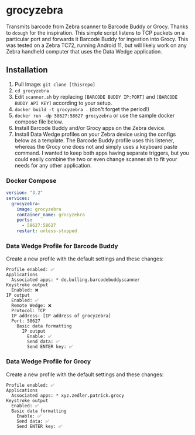 # grocyzebra
Transmits barcode from Zebra scanner to Barcode Buddy or Grocy. Thanks to `dcough` for the inspiration. This simple script listens to TCP packets on a particular port and forwards it Barcode Buddy for ingestion into Grocy. This was tested on a Zebra TC72, running Android 11, but will likely work on any Zebra handheld computer that uses the Data Wedge application.

## Installation
1. Pull Image: `git clone [thisrepo]`
2. `cd grocyzebra`
3. Edit `scanner.sh` by replacing `[BARCODE BUDDY IP:PORT]` and `[BARCODE BUDDY API KEY]` according to your setup.
4. `docker build -t grocyzebra .` (don't forget the period!)
5. `docker run -dp 58627:58627 grocyzebra` or use the sample docker compose file below.
6. Install Barcode Buddy and/or Grocy apps on the Zebra device.
7. Install Data Wedge profiles on your Zebra device using the configs below as a template. The Barcode Buddy profile uses this listener, whereas the Grocy one does not and simply uses a keyboard paste command. I wanted to keep both apps having separate triggers, but you could easily combine the two or even change scanner.sh to fit your needs for any other application.

### Docker Compose
```yaml
version: "3.2"
services:
  grocyzebra:
    image: grocyzebra
    container_name: grocyzebra
    ports:
      - 58627:58627
    restart: unless-stopped
```
### Data Wedge Profile for Barcode Buddy
Create a new profile with the default settings and these changes:
```
Profile enabled: ✅
Applications
  Associated apps: * de.bulling.barcodebuddyscanner
Keystroke output
  Enabled: ❌
IP output
  Enabled: ✅
  Remote Wedge: ❌
  Protocol: TCP
  IP address: [IP address of grocyzebra]
  Port: 58627
    Basic data formatting
      IP output
        Enable: ✅
        Send data: ✅
        Send ENTER key: ✅
```

### Data Wedge Profile for Grocy
Create a new profile with the default settings and these changes:
```
Profile enabled: ✅
Applications
  Associated apps: * xyz.zedler.patrick.grocy
Keystroke output
  Enabled: ✅
  Basic data formatting
    Enable: ✅
    Send data: ✅
    Send ENTER key: ✅
```
